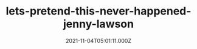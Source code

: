 ---
categories:
  - Anime & Manga
  - Books
  - Coding
  - Etc
  - Games
  
  - MoviesTV
  - Music
  - Pesonal
date: 2021-11-04T05:01:11.000Z
description: ''
draft: true
images: []
lead: ''
reddit: ''
series: ''
slug: lets-pretend-this-never-happened-jenny-lawson
tags: []
thumbnail: ''
title: lets-pretend-this-never-happened-jenny-lawson
toc: false
tweetId: ''

---